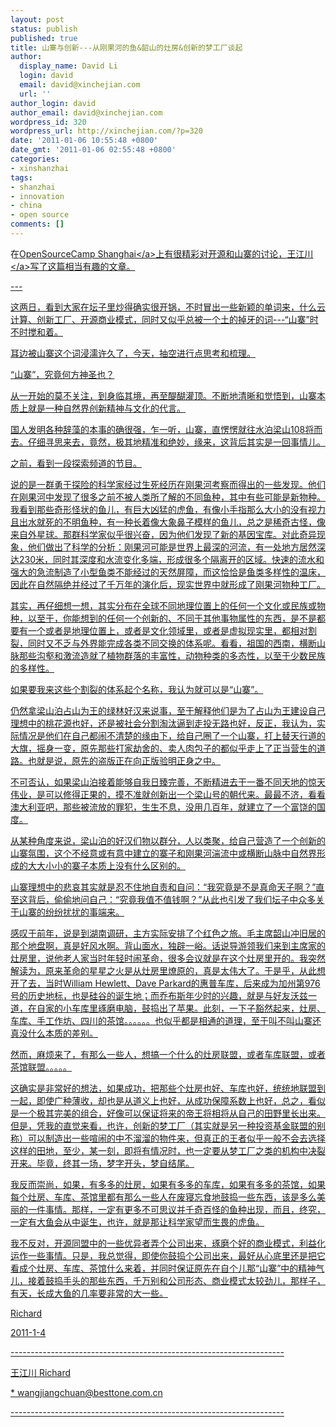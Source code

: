 ```yaml
---
layout: post
status: publish
published: true
title: 山寨与创新---从刚果河的鱼&韶山的灶房&创新的梦工厂谈起
author:
  display_name: David Li
  login: david
  email: david@xinchejian.com
  url: ''
author_login: david
author_email: david@xinchejian.com
wordpress_id: 320
wordpress_url: http://xinchejian.com/?p=320
date: '2011-01-06 10:55:48 +0800'
date_gmt: '2011-01-06 02:55:48 +0800'
categories:
- xinshanzhai
tags:
- shanzhai
- innovation
- china
- open source
comments: []
---
```

<p>在<a href="http:&#47;&#47;groups.google.com&#47;group&#47;opensourcecamp-shanghai">OpenSourceCamp Shanghai<&#47;a>上有很精彩对开源和山寨的讨论，<a href="besttone.com.cn">王江川<&#47;a>写了这篇相当有趣的文章。</p>
<p>--- </p>
<p>这两日，看到大家在坛子里炒得确实很开锅，不时冒出一些新颖的单词来，什么云计算、创新工厂、开源商业模式，同时又似乎总被一个土的掉牙的词---&ldquo;山寨&rdquo;时不时搅和着。</p>
<p>耳边被山寨这个词浸濡许久了，今天，抽空进行点思考和梳理。</p>
<p>&ldquo;山寨&rdquo;，究竟何方神圣也？</p>
<p>从一开始的莫不关注，到身临其境，再至醍醐灌顶。不断地清晰和觉悟到，山寨本质上就是一种自然界创新精神与文化的代言。</p>
<p>国人发明各种辞藻的本事的确很强，乍一听，山寨，直愣愣就往水泊梁山108将而去。仔细寻思来去，竟然，极其地精准和绝妙，缘来，这背后其实是一回事情儿。</p>
<p>之前，看到一段探索频道的节目。</p>
<p>说的是一群勇于探险的科学家经过生死经历在刚果河考察而得出的一些发现。他们在刚果河中发现了很多之前不被人类所了解的不同鱼种，其中有些可能是新物种。我看到那些奇形怪状的鱼儿，有巨大凶猛的虎鱼，有像小手指那么大小的没有视力且出水就死的不明鱼种，有一种长着像大象鼻子模样的鱼儿，总之是稀奇古怪，像来自外星球。那群科学家似乎很兴奋，因为他们发现了新的基因宝库。对此奇异现象，他们做出了科学的分析：刚果河可能是世界上最深的河流，有一处地方居然深达230米，同时其深度和水流变化多端，形成很多个隔离开的区域。快速的流水和强大的急流制造了小型鱼类不能经过的天然屏障，而这恰恰是鱼类多样性的温床，因此在自然隔绝并经过了千万年的演化后，现实世界中就形成了刚果河物种工厂。</p>
<p>其实，再仔细想一想，其实分布在全球不同地理位置上的任何一个文化或民族或物种，以至于，你能想到的任何一个创新的、不同于其他事物属性的东西，是不是都要有一个或者是地理位置上，或者是文化领域里，或者是虚拟现实里，都相对割裂，同时又不乏与外界能完成各类不同交换的体系呢。看看，祖国的西南，横断山脉那些沟壑和激流造就了植物群落的丰富性，动物种类的多态性，以至于少数民族的多样性。</p>
<p>如果要我来这些个割裂的体系起个名称，我认为就可以是&ldquo;山寨&rdquo;。</p>
<p>仍然拿梁山泊占山为王的绿林好汉来说事，至于解释他们是为了占山为王建设自己理想中的桃花源也好，还是被社会分割淘汰逼到走投无路也好，反正，我认为，实际情况是他们在自己都闹不清楚的缘由下，给自己圈了一个山寨，打上替天行道的大旗，摇身一变，原先那些打家劫舍的、卖人肉包子的都似乎走上了正当营生的道路。也就是说，原先的盗版正在向正版验明正身之中。</p>
<p>不可否认，如果梁山泊接着能够自我日臻完善，不断精进去干一番不同天地的惊天伟业，是可以修得正果的，摸不准就创新出一个梁山号的朝代来。最最不济，看看澳大利亚吧，那些被流放的罪犯，生生不息，没用几百年，就建立了一个富饶的国度。</p>
<p>从某种角度来说，梁山泊的好汉们物以群分，人以类聚，给自己营造了一个创新的山寨氛围，这个不经意或有意中建立的寨子和刚果河湍流中或横断山脉中自然界形成的大大小小的寨子本质上没有什么区别的。</p>
<p>山寨理想中的悲哀其实就是忍不住地自责和自问：&ldquo;我究竟是不是真命天子啊？&rdquo;直至这背后，偷偷地问自己：&ldquo;究竟我值不值钱啊？&rdquo;从此也引发了我们坛子中众多关于山寨的纷纷扰扰的事端来。</p>
<p>感叹于前年，说是到湖南调研，主方实际安排了个红色之旅。毛主席韶山冲旧居的那个地盘啊，真是好风水啊。背山面水，独辟一峪。话说导游领我们来到主席家的灶房里，说他老人家当时年轻时闹革命，很多会议就是在这个灶房里开的。我突然解读为，原来革命的星星之火是从灶房里燎原的，真是太伟大了。于是乎，从此想开了去，当时William Hewlett、Dave Parkard的惠普车库，后来成为加州第976号的历史地标，也是硅谷的诞生地；而乔布斯年少时的兴趣，就是与好友沃兹一道，在自家的小车库里琢磨电脑，鼓捣出了苹果。此刻，一下子豁然起来，灶房、车库、手工作坊、四川的茶馆。。。。。。也似乎都是相通的道理，至于叫不叫山寨还真没什么本质的差别。</p>
<p>然而，麻烦来了，有那么一些人，想搞一个什么的灶房联盟，或者车库联盟，或者茶馆联盟。。。。。</p>
<p>这确实是非常好的想法，如果成功，把那些个灶房也好、车库也好，统统地联盟到一起，即使广种薄收，却也是从道义上也好，从成功保障系数上也好，总之，看似是一个极其完美的组合，好像可以保证将来的帝王将相将从自己的田野里长出来。但是，凭我的直觉来看，也许，创新的梦工厂（其实就是另一种投资基金联盟的别称）可以制造出一些喧闹的中不溜溜的物件来，但真正的王者似乎一般不会去选择这样的田地，至少，某一刻，即将有情况时，也一定要从梦工厂之类的机构中决裂开来。毕竟，终其一场，梦字开头，梦自结尾。</p>
<p>我反而崇尚，如果，有多多的灶房，如果有多多的车库，如果有多多的茶馆，如果每个灶房、车库、茶馆里都有那么一些人在废寝忘食地鼓捣一些东西，该是多么美丽的一件事情。那样，一定有更多不可思议并千奇百怪的鱼种出现，而且，终究，一定有大鱼会从中诞生，也许，就是那让科学家望而生畏的虎鱼。</p>
<p>我不反对，开源同盟中的一些优异者弄个公司出来，琢磨个好的商业模式，利益化运作一些事情。只是，我总觉得，即使你鼓捣个公司出来，最好从心底里还是把它看成个灶房、车库、茶馆什么来着，并同时保证原先在自个儿那&ldquo;山寨&rdquo;中的精神气儿，接着鼓捣手头的那些东西，千万别和公司形态、商业模式太较劲儿，那样子，有天，长成大鱼的几率要非常的大一些。</p>
<p>                                          Richard</p>
<p>                                          2011-1-4</p>
<p>-------------------------------------------------------------------- </p>
<p>王江川 Richard</p>
<p>* wangjiangchuan@besttone.com.cn </p>
<p>--------------------------------------------------------------------</p>
